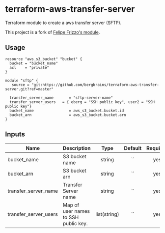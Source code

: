 # terraform-aws-transfer-server

Terraform module to create a aws transfer server (SFTP).

This project is a fork of [Felipe Frizzo's module](https://github.com:felipefrizzo/terraform-aws-transfer-server).

## Usage

```hcl
resource "aws_s3_bucket" "bucket" {
  bucket = "bucket_name"
  acl    = "private"
}

module "sftp" {
   source = "git:https://github.com/bergbrains/terraform-aws-transfer-server.git?ref=master"

  transfer_server_name       = "sftp-server-name"
  transfer_server_users   = { eberg = "SSH public key", user2 = "SSH public key"}
  bucket_name                = aws_s3_bucket.bucket.id
  bucket_arn                 = aws_s3_bucket.bucket.arn
}
```

## Inputs

| Name | Description | Type | Default | Required |
|------|-------------|:----:|:-------:|:--------:|
| bucket_name | S3 bucket name | string | `` | yes |
| bucket_arn | S3 bucket arn | string | `` | yes |
| transfer_server_name | Transfer Server name | string | `` | yes |
| transfer_server_users | Map of user names to SSH public key. | list(string) | `` | yes |
